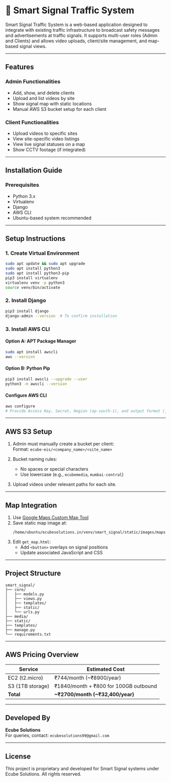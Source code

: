
# 🚦 Smart Signal Traffic System

Smart Signal Traffic System is a web-based application designed to integrate with existing traffic infrastructure to broadcast safety messages and advertisements at traffic signals. It supports multi-user roles (Admin and Clients) and allows video uploads, client/site management, and map-based signal views.

---

## Features

### Admin Functionalities
- Add, show, and delete clients
- Upload and list videos by site
- Show signal map with static locations
- Manual AWS S3 bucket setup for each client

### Client Functionalities
- Upload videos to specific sites
- View site-specific video listings
- View live signal statuses on a map
- Show CCTV footage (if integrated)

---

##  Installation Guide

### Prerequisites
- Python 3.x
- Virtualenv
- Django
- AWS CLI
- Ubuntu-based system recommended

---

##  Setup Instructions

### 1. Create Virtual Environment

```bash
sudo apt update && sudo apt upgrade
sudo apt install python3
sudo apt install python3-pip
pip3 install virtualenv
virtualenv venv -p python3
source venv/bin/activate
```

### 2. Install Django

```bash
pip3 install django
django-admin --version  # To confirm installation
```

### 3. Install AWS CLI

#### Option A: APT Package Manager

```bash
sudo apt install awscli
aws --version
```

#### Option B: Python Pip

```bash
pip3 install awscli --upgrade --user
python3 -m awscli --version
```

#### Configure AWS CLI

```bash
aws configure
# Provide Access Key, Secret, Region (ap-south-1), and output format (json/text)
```

---

##  AWS S3 Setup

1. Admin must manually create a bucket per client:  
   Format: `ecube-eis/<company_name>/<site_name>`

2. Bucket naming rules:
   - No spaces or special characters
   - Use lowercase (e.g., `ecubemedia`, `mumbai-central`)

3. Upload videos under relevant paths for each site.

---

##  Map Integration

1. Use [Google Maps Custom Map Tool](https://www.howtogeek.com/664890/how-to-create-a-custom-map-in-google-maps/)
2. Save static map image at:
   ```
   /home/ubuntu/ecubesolutions.in/venv/smart_signal/static/images/maps/
   ```
3. Edit `get_map.html`:
   - Add `<button>` overlays on signal positions
   - Update associated JavaScript and CSS

---

##  Project Structure

```
smart_signal/
├── core/
│   ├── models.py
│   ├── views.py
│   ├── templates/
│   ├── static/
│   └── urls.py
├── media/
├── static/
├── templates/
├── manage.py
└── requirements.txt
```

---

##  AWS Pricing Overview

| Service       | Estimated Cost        |
|---------------|------------------------|
| EC2 (t2.micro) | ₹744/month (~₹8900/year) |
| S3 (1TB storage) | ₹1840/month + ₹800 for 100GB outbound |
| **Total**      | **~₹2700/month (~₹32,400/year)** |

---

##  Developed By

**Ecube Solutions**  
For queries, contact: `ecubesolutions99@gmail.com`

---

##  License

This project is proprietary and developed for Smart Signal systems under Ecube Solutions. All rights reserved.
